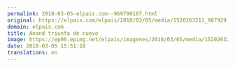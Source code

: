 ```yaml
---
permalink: 2018-03-05-elpais.com--969790107.html
original: https://elpais.com/elpais/2018/03/05/media/1520263211_907929.html#?ref=rss&format=simple&link=link
domain: elpais.com
title: Anand triunfa de nuevo
image: https://ep00.epimg.net/elpais/imagenes/2018/03/05/media/1520263211_907929_1520263444_rrss_normal.jpg
date: 2018-03-05 15:51:18
translations: en
---
```


